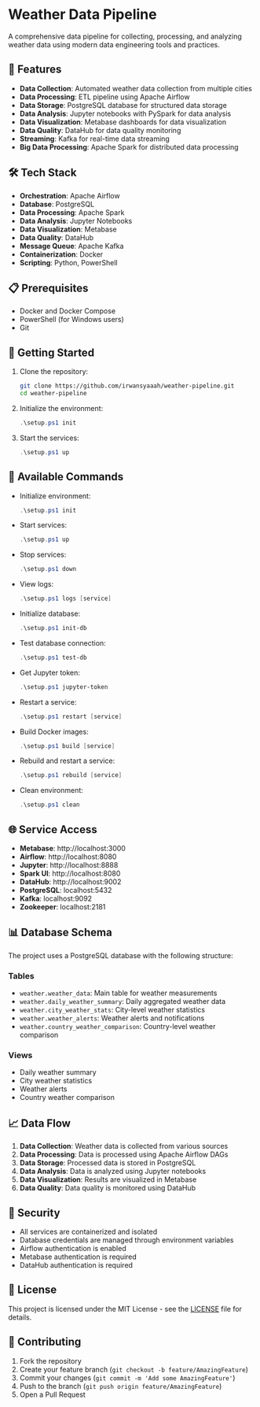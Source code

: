 # Weather Data Pipeline

A comprehensive data pipeline for collecting, processing, and analyzing weather data using modern data engineering tools and practices.

## 🚀 Features

- **Data Collection**: Automated weather data collection from multiple cities
- **Data Processing**: ETL pipeline using Apache Airflow
- **Data Storage**: PostgreSQL database for structured data storage
- **Data Analysis**: Jupyter notebooks with PySpark for data analysis
- **Data Visualization**: Metabase dashboards for data visualization
- **Data Quality**: DataHub for data quality monitoring
- **Streaming**: Kafka for real-time data streaming
- **Big Data Processing**: Apache Spark for distributed data processing

## 🛠️ Tech Stack

- **Orchestration**: Apache Airflow
- **Database**: PostgreSQL
- **Data Processing**: Apache Spark
- **Data Analysis**: Jupyter Notebooks
- **Data Visualization**: Metabase
- **Data Quality**: DataHub
- **Message Queue**: Apache Kafka
- **Containerization**: Docker
- **Scripting**: Python, PowerShell

## 📋 Prerequisites

- Docker and Docker Compose
- PowerShell (for Windows users)
- Git

## 🚀 Getting Started

1. Clone the repository:
   ```bash
   git clone https://github.com/irwansyaaah/weather-pipeline.git
   cd weather-pipeline
   ```

2. Initialize the environment:
   ```powershell
   .\setup.ps1 init
   ```

3. Start the services:
   ```powershell
   .\setup.ps1 up
   ```

## 🔧 Available Commands

- Initialize environment:
  ```powershell
  .\setup.ps1 init
  ```

- Start services:
  ```powershell
  .\setup.ps1 up
  ```

- Stop services:
  ```powershell
  .\setup.ps1 down
  ```

- View logs:
  ```powershell
  .\setup.ps1 logs [service]
  ```

- Initialize database:
  ```powershell
  .\setup.ps1 init-db
  ```

- Test database connection:
  ```powershell
  .\setup.ps1 test-db
  ```

- Get Jupyter token:
  ```powershell
  .\setup.ps1 jupyter-token
  ```

- Restart a service:
  ```powershell
  .\setup.ps1 restart [service]
  ```

- Build Docker images:
  ```powershell
  .\setup.ps1 build [service]
  ```

- Rebuild and restart a service:
  ```powershell
  .\setup.ps1 rebuild [service]
  ```

- Clean environment:
  ```powershell
  .\setup.ps1 clean
  ```

## 🌐 Service Access

- **Metabase**: http://localhost:3000
- **Airflow**: http://localhost:8080
- **Jupyter**: http://localhost:8888
- **Spark UI**: http://localhost:8080
- **DataHub**: http://localhost:9002
- **PostgreSQL**: localhost:5432
- **Kafka**: localhost:9092
- **Zookeeper**: localhost:2181

## 📊 Database Schema

The project uses a PostgreSQL database with the following structure:

### Tables
- `weather.weather_data`: Main table for weather measurements
- `weather.daily_weather_summary`: Daily aggregated weather data
- `weather.city_weather_stats`: City-level weather statistics
- `weather.weather_alerts`: Weather alerts and notifications
- `weather.country_weather_comparison`: Country-level weather comparison

### Views
- Daily weather summary
- City weather statistics
- Weather alerts
- Country weather comparison

## 📈 Data Flow

1. **Data Collection**: Weather data is collected from various sources
2. **Data Processing**: Data is processed using Apache Airflow DAGs
3. **Data Storage**: Processed data is stored in PostgreSQL
4. **Data Analysis**: Data is analyzed using Jupyter notebooks
5. **Data Visualization**: Results are visualized in Metabase
6. **Data Quality**: Data quality is monitored using DataHub

## 🔐 Security

- All services are containerized and isolated
- Database credentials are managed through environment variables
- Airflow authentication is enabled
- Metabase authentication is required
- DataHub authentication is required

## 📝 License

This project is licensed under the MIT License - see the [LICENSE](LICENSE) file for details.

## 👥 Contributing

1. Fork the repository
2. Create your feature branch (`git checkout -b feature/AmazingFeature`)
3. Commit your changes (`git commit -m 'Add some AmazingFeature'`)
4. Push to the branch (`git push origin feature/AmazingFeature`)
5. Open a Pull Request
